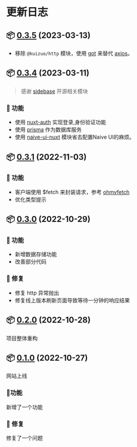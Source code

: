 # 更新日志

## 📦 [0.3.5](https://github.com/kuizuo/protocol/commit/771abcb52ca479817ab82812a98336d87a3038d5) (2023-03-13) 

- 移除 `@kuizuo/http` 模块，使用 [got](https://github.com/sindresorhus/got) 来替代 [axios](https://github.com/axios/axios)。


## 📦 [0.3.4](https://github.com/kuizuo/protocol/commit/18004b3257309975daf0bc5e0851017c51a01e07) (2023-03-11) 

> 感谢 [sidebase](https://sidebase.io/) 开源相关模块

### 🚀 功能

- 使用 [nuxt-auth](http://www.nuxt.com.cn/modules/nuxt-auth) 实现登录,身份验证功能
- 使用 [prisma](https://www.prisma.io/) 作为数据库服务
- 使用 [naive-ui-nuxt](@huntersofbook/naive-ui-nuxt) 模块省去配置Naive UI的麻烦。

## 📦 [0.3.1](https://github.com/kuizuo/protocol/commit/14adbb701cfa3bea44278d5436340039630faa97) (2022-11-03) 

### 🚀 功能

- 客户端使用 $fetch 来封装请求，参考 [ohmyfetch](https://github.com/unjs/ohmyfetch)
- 优化类型提示

## 📦 [0.3.0](https://github.com/kuizuo/protocol) (2022-10-29) 

### 🚀 功能

- 新增数据存储功能
- 改善部分代码

### 🐛 修复

- 修复 http 异常抛出
- 修复线上版本刷新页面导致等待一分钟的响应结果

## 📦 [0.2.0](https://github.com/kuizuo/protocol) (2022-10-28) 

项目整体重构

## 📦 [0.1.0](https://github.com/kuizuo/protocol) (2022-10-27) 

网站上线

### 🚀功能

新增了一个功能

### 🐛 修复

修复了一个问题